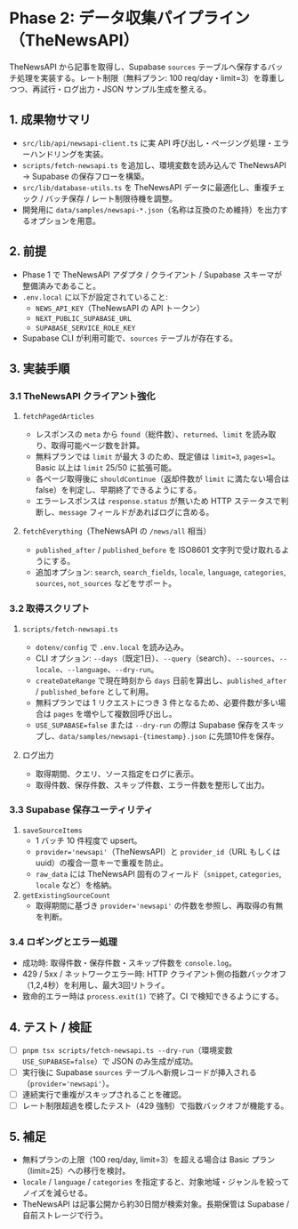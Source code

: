 # Phase 2: データ収集パイプライン（TheNewsAPI）

TheNewsAPI から記事を取得し、Supabase `sources` テーブルへ保存するバッチ処理を実装する。レート制限（無料プラン: 100 req/day・limit=3）を尊重しつつ、再試行・ログ出力・JSON サンプル生成を整える。

## 1. 成果物サマリ
- `src/lib/api/newsapi-client.ts` に実 API 呼び出し・ページング処理・エラーハンドリングを実装。
- `scripts/fetch-newsapi.ts` を追加し、環境変数を読み込んで TheNewsAPI → Supabase の保存フローを構築。
- `src/lib/database-utils.ts` を TheNewsAPI データに最適化し、重複チェック / バッチ保存 / レート制限待機を調整。
- 開発用に `data/samples/newsapi-*.json`（名称は互換のため維持）を出力するオプションを用意。

## 2. 前提
- Phase 1 で TheNewsAPI アダプタ / クライアント / Supabase スキーマが整備済みであること。
- `.env.local` に以下が設定されていること:
  - `NEWS_API_KEY`（TheNewsAPI の API トークン）
  - `NEXT_PUBLIC_SUPABASE_URL`
  - `SUPABASE_SERVICE_ROLE_KEY`
- Supabase CLI が利用可能で、`sources` テーブルが存在する。

## 3. 実装手順

### 3.1 TheNewsAPI クライアント強化
1. `fetchPagedArticles`
   - レスポンスの `meta` から `found`（総件数）、`returned`、`limit` を読み取り、取得可能ページ数を計算。
   - 無料プランでは `limit` が最大 3 のため、既定値は `limit=3`, `pages=1`。Basic 以上は `limit` 25/50 に拡張可能。
   - 各ページ取得後に `shouldContinue`（返却件数が `limit` に満たない場合は false）を判定し、早期終了できるようにする。
   - エラーレスポンスは `response.status` が無いため HTTP ステータスで判断し、`message` フィールドがあればログに含める。

2. `fetchEverything`（TheNewsAPI の `/news/all` 相当）
   - `published_after` / `published_before` を ISO8601 文字列で受け取れるようにする。
   - 追加オプション: `search`, `search_fields`, `locale`, `language`, `categories`, `sources`, `not_sources` などをサポート。

### 3.2 取得スクリプト
1. `scripts/fetch-newsapi.ts`
   - `dotenv/config` で `.env.local` を読み込み。
   - CLI オプション: `--days`（既定1日）、`--query`（search）、`--sources`、`--locale`、`--language`、`--dry-run`。
   - `createDateRange` で現在時刻から `days` 日前を算出し、`published_after` / `published_before` として利用。
   - 無料プランでは 1 リクエストにつき 3 件となるため、必要件数が多い場合は `pages` を増やして複数回呼び出し。
   - `USE_SUPABASE=false` または `--dry-run` の際は Supabase 保存をスキップし、`data/samples/newsapi-{timestamp}.json` に先頭10件を保存。

2. ログ出力
   - 取得期間、クエリ、ソース指定をログに表示。
   - 取得件数、保存件数、スキップ件数、エラー件数を整形して出力。

### 3.3 Supabase 保存ユーティリティ
1. `saveSourceItems`
   - 1 バッチ 10 件程度で upsert。
   - `provider='newsapi'`（TheNewsAPI）と `provider_id`（URL もしくは uuid）の複合一意キーで重複を防止。
   - `raw_data` には TheNewsAPI 固有のフィールド（`snippet`, `categories`, `locale` など）を格納。
2. `getExistingSourceCount`
   - 取得期間に基づき `provider='newsapi'` の件数を参照し、再取得の有無を判断。

### 3.4 ロギングとエラー処理
- 成功時: 取得件数・保存件数・スキップ件数を `console.log`。
- 429 / 5xx / ネットワークエラー時: HTTP クライアント側の指数バックオフ（1,2,4秒）を利用し、最大3回リトライ。
- 致命的エラー時は `process.exit(1)` で終了。CI で検知できるようにする。

## 4. テスト / 検証
- [ ] `pnpm tsx scripts/fetch-newsapi.ts --dry-run`（環境変数 `USE_SUPABASE=false`）で JSON のみ生成が成功。
- [ ] 実行後に Supabase `sources` テーブルへ新規レコードが挿入される（`provider='newsapi'`）。
- [ ] 連続実行で重複がスキップされることを確認。
- [ ] レート制限超過を模したテスト（429 強制）で指数バックオフが機能する。

## 5. 補足
- 無料プランの上限（100 req/day, limit=3）を超える場合は Basic プラン（limit=25）への移行を検討。
- `locale` / `language` / `categories` を指定すると、対象地域・ジャンルを絞ってノイズを減らせる。
- TheNewsAPI は記事公開から約30日間が検索対象。長期保管は Supabase / 自前ストレージで行う。
